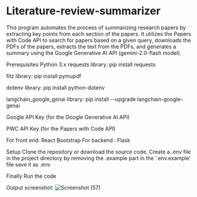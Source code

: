 # Literature-review-summarizer

This program automates the process of summarizing research papers by extracting key points from each section of the papers. It utilizes the Papers with Code API to search for papers based on a given query, downloads the PDFs of the papers, extracts the text from the PDFs, and generates a summary using the Google Generative AI API (gemini-2.0-flash model).

Prerequisites
Python 3.x
requests library: pip install requests

fitz library: pip install pymupdf

dotenv library: pip install python-dotenv

langchain_google_genai library: pip install --upgrade langchain-google-genai

Google API Key (for the Google Generative AI API)        

PWC API Key (for the Papers with Code API)

For front end: React Bootstrap
For backend : Flask

Setup
Clone the repository or download the source code.
Create a .env file in the project directory by removing the .example part in the '.env.example' file save it as .env

Finally
Run the code

Output screenshot:
![Screenshot (57)](https://github.com/user-attachments/assets/83da00a7-0c51-4e46-b2cc-68e1cba77f30)
